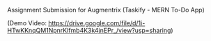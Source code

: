 

Assignment Submission for Augmentrix (Taskify - MERN To-Do App)

(Demo Video: https://drive.google.com/file/d/1i-HTwKKnqQM1NpnrKlfmb4K3k4jnEPr_/view?usp=sharing)


